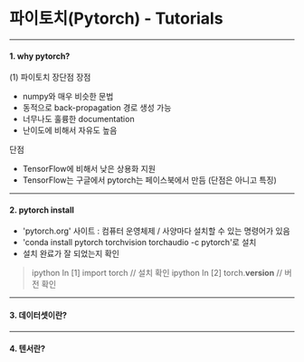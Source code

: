 # 파이토치(Pytorch) -  Tutorials

- - - 

#### 1. why pytorch?

(1) 파이토치 장단점
 장점 
 - numpy와 매우 비슷한 문법
 - 동적으로 back-propagation 경로 생성 가능
 - 너무나도 훌륭한 documentation
 - 난이도에 비해서 자유도 높음

단점
- TensorFlow에 비해서 낮은 상용화 지원
- TensorFlow는 구글에서 pytorch는 페이스북에서 만듬 (단점은 아니고 특징)

- - -

#### 2. pytorch install

- 'pytorch.org' 사이트 : 컴퓨터 운영체제 / 사양마다 설치할 수 있는 명령어가 있음
- 'conda install pytorch torchvision torchaudio -c pytorch'로 설치
- 설치 완료가 잘 되었는지 확인
> ipython
In [1] import torch // 설치 확인 
> ipython
In [2] torch.__version__ // 버전 확인

- - - 

#### 3. 데이터셋이란?

- - -

#### 4. 텐서란?
